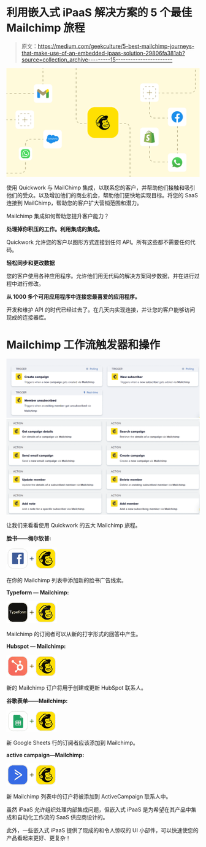 # 利用嵌入式 iPaaS 解决方案的 5 个最佳 Mailchimp 旅程

> 原文：<https://medium.com/geekculture/5-best-mailchimp-journeys-that-make-use-of-an-embedded-ipaas-solution-29806fa381ab?source=collection_archive---------15----------------------->

![](img/611fa228c55131d776edac634424a229.png)

使用 Quickwork 与 MailChimp 集成，以联系您的客户，并帮助他们接触和吸引他们的受众。以及增加他们的商业机会，帮助他们更快地实现目标。将您的 SaaS 连接到 MailChimp，帮助您的客户扩大营销范围和潜力。

Mailchimp 集成如何帮助您提升客户能力？

**处理掉你积压的工作。利用集成的集成。**

Quickwork 允许您的客户以图形方式连接到任何 API。所有这些都不需要任何代码。

**轻松同步和更改数据**

您的客户使用各种应用程序。允许他们用无代码的解决方案同步数据，并在进行过程中进行修改。

**从 1000 多个可用应用程序中连接您最喜爱的应用程序。**

开发和维护 API 的时代已经过去了。在几天内实现连接，并让您的客户能够访问现成的连接器库。

# Mailchimp 工作流触发器和操作

![](img/cdaf26b24aaa12fd64c7c4dcb64febd6.png)![](img/5a695be694e4b8773ba4fab48660631f.png)

让我们来看看使用 Quickwork 的五大 Mailchimp 旅程。

**脸书——梅尔钦普:**

![](img/2f3f315e8948122de8e2221a951da823.png)

在你的 Mailchimp 列表中添加新的脸书广告线索。

**Typeform — Mailchimp:**

![](img/2bb3dd5da5c27cb9ada5f3015c455699.png)

Mailchimp 的订阅者可以从新的打字形式的回答中产生。

**Hubspot — Mailchimp:**

![](img/c0c041ecd9a320e4664f791ed8e3d49a.png)

新的 Mailchimp 订户将用于创建或更新 HubSpot 联系人。

**谷歌表单——Mailchimp:**

![](img/4c886d0c658a05d60ae29333a53f94ba.png)

新 Google Sheets 行的订阅者应该添加到 Mailchimp。

**active campaign—Mailchimp:**

![](img/ed625b54da93efb3a85a304354610e52.png)

新 Mailchimp 列表中的订户将被添加到 ActiveCampaign 联系人中。

虽然 iPaaS 允许组织处理内部集成问题，但嵌入式 iPaaS 是为希望在其产品中集成和自动化工作流的 SaaS 供应商设计的。

此外，一些嵌入式 iPaaS 提供了现成的和令人惊叹的 UI 小部件，可以快速使您的产品看起来更好、更复杂！